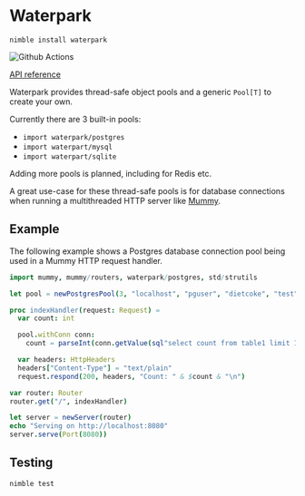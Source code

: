 # Waterpark

`nimble install waterpark`

![Github Actions](https://github.com/guzba/waterpark/workflows/Github%20Actions/badge.svg)

[API reference](https://nimdocs.com/guzba/waterpark)

Waterpark provides thread-safe object pools and a generic `Pool[T]` to create your own.

Currently there are 3 built-in pools:

* `import waterpark/postgres`
* `import waterpart/mysql`
* `import waterpart/sqlite`

Adding more pools is planned, including for Redis etc.

A great use-case for these thread-safe pools is for database connections when running
a multithreaded HTTP server like [Mummy](https://github.com/guzba/mummy).

## Example

The following example shows a Postgres database connection pool being used in a Mummy HTTP request handler.

```nim
import mummy, mummy/routers, waterpark/postgres, std/strutils

let pool = newPostgresPool(3, "localhost", "pguser", "dietcoke", "test")

proc indexHandler(request: Request) =
  var count: int

  pool.withConn conn:
    count = parseInt(conn.getValue(sql"select count from table1 limit 1"))

  var headers: HttpHeaders
  headers["Content-Type"] = "text/plain"
  request.respond(200, headers, "Count: " & $count & "\n")

var router: Router
router.get("/", indexHandler)

let server = newServer(router)
echo "Serving on http://localhost:8080"
server.serve(Port(8080))

```

## Testing

`nimble test`
